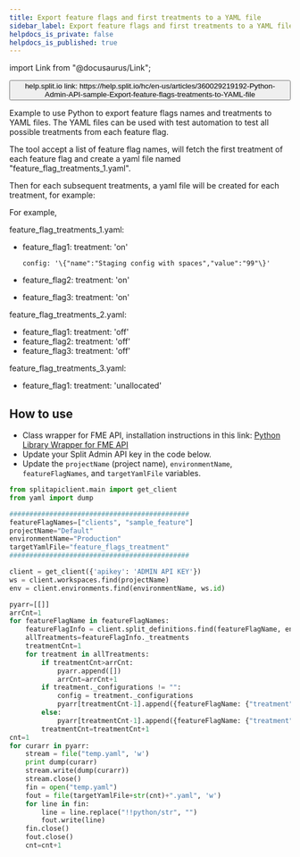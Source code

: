 ```yaml
---
title: Export feature flags and first treatments to a YAML file
sidebar_label: Export feature flags and first treatments to a YAML file
helpdocs_is_private: false
helpdocs_is_published: true
---
```


import Link from "@docusaurus/Link";

<p>
  <button style={{borderRadius:'8px', border:'1px', fontFamily:'Courier New', fontWeight:'800', textAlign:'left'}}> help.split.io link: https://help.split.io/hc/en-us/articles/360029219192-Python-Admin-API-sample-Export-feature-flags-treatments-to-YAML-file </button>
</p>

Example to use Python to export feature flags names and treatments to YAML files. The YAML files can be used with test automation to test all possible treatments from each feature flag.

The tool accept a list of feature flag names, will fetch the first treatment of each feature flag and create a yaml file named "feature_flag_treatments_1.yaml".

Then for each subsequent treatments, a yaml file will be created for each treatment, for example:

For example,

 

feature_flag_treatments_1.yaml:

- feature_flag1:
      treatment: 'on'

      config: '\{"name":"Staging config with spaces","value":"99"\}'

- feature_flag2:
      treatment: 'on'
- feature_flag3:
      treatment: 'on'

 

feature_flag_treatments_2.yaml:

- feature_flag1:
      treatment: 'off' 
- feature_flag2:
      treatment: 'off'
- feature_flag3:
      treatment: 'off'

 

feature_flag_treatments_3.yaml:

- feature_flag1:
      treatment: 'unallocated' 

## How to use

 - Class wrapper for FME API, installation instructions in this link: [Python Library Wrapper for FME API](https://help.split.io/hc/en-us/articles/4412331052685)
 - Update your Split Admin API key in the code below.
 - Update the `projectName` (project name), `environmentName`, `featureFlagNames`, and `targetYamlFile` variables.

```python
from splitapiclient.main import get_client
from yaml import dump

#############################################
featureFlagNames=["clients", "sample_feature"]
projectName="Default"
environmentName="Production"
targetYamlFile="feature_flags_treatment"
#############################################

client = get_client({'apikey': 'ADMIN API KEY'})
ws = client.workspaces.find(projectName)
env = client.environments.find(environmentName, ws.id)

pyarr=[[]]
arrCnt=1
for featureFlagName in featureFlagNames:
    featureFlagInfo = client.split_definitions.find(featureFlagName, env.id, ws.id)
    allTreatments=featureFlagInfo._treatments
    treatmentCnt=1
    for treatment in allTreatments:
        if treatmentCnt>arrCnt:
            pyarr.append([])
            arrCnt=arrCnt+1
        if treatment._configurations != "":
            config = treatment._configurations
            pyarr[treatmentCnt-1].append({featureFlagName: {"treatment": treatment._name, "config": config}})
        else:
            pyarr[treatmentCnt-1].append({featureFlagName: {"treatment": treatment._name}})
        treatmentCnt=treatmentCnt+1
cnt=1
for curarr in pyarr:
    stream = file("temp.yaml", 'w')
    print dump(curarr)
    stream.write(dump(curarr))
    stream.close()
    fin = open("temp.yaml")
    fout = file(targetYamlFile+str(cnt)+".yaml", 'w')
    for line in fin:
        line = line.replace("!!python/str", "")
        fout.write(line)
    fin.close()
    fout.close()    
    cnt=cnt+1
```